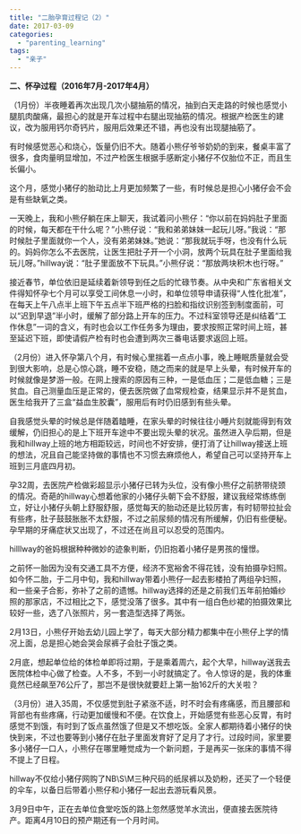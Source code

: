 ```yaml
---
title: "二胎孕育过程记（2）"
date: 2017-03-09
categories: 
  - "parenting_learning"
tags: 
  - "亲子"
---
```


**二、怀孕过程（2016年7月-2017年4月）**

（1月份）半夜睡着再次出现几次小腿抽筋的情况，抽到白天走路的时候也感觉小腿肌肉酸痛，最担心的就是开车过程中右腿出现抽筋的情况。根据产检医生的建议，改为服用钙尔奇钙片，服用后效果还不错，再也没有出现腿抽筋了。

有时候感觉恶心和烧心，饭量仍旧不大。随着小熊仔爷爷奶奶的到来，餐桌丰富了很多，食肉量明显增加，不过产检医生根据手感断定小猪仔不仅胎位不正，而且生长偏小。

这个月，感觉小猪仔的胎动比上月更加频繁了一些，有时候总是担心小猪仔会不会是有些缺氧之类。

一天晚上，我和小熊仔躺在床上聊天，我试着问小熊仔：“你以前在妈妈肚子里面的时候，每天都在干什么呢？”小熊仔说：“我和弟弟妹妹一起玩儿呀。”我说：“那时候肚子里面就你一个人，没有弟弟妹妹。”她说：“那我就玩手呀，也没有什么玩的。妈妈你怎么不去医院，让医生把肚子开一个小洞，放两个玩具在肚子里面给我玩儿呀。”hillway说：“肚子里面放不下玩具。”小熊仔说：“那放两块积木也行呀。”

接近春节，单位依旧是延续着新领导到任之后的忙碌节奏。从中央和广东省相关文件得知怀孕七个月可以享受工间休息一小时，和单位领导申请获得“人性化批准”，在每天上午八点半上班下午五点半下班严格的扫脸和指纹识别签到制度面前，可以“迟到早退”半小时，缓解了部分路上开车的压力。不过科室领导还是纠结着“工作休息”一词的含义，有时也会以工作任务多为理由，要求按照正常时间上班，甚至延迟下班，即使请假产检有时也会遭到两次三番电话要求返回上班。

（2月份）进入怀孕第八个月，有时候心里揣着一点点小事，晚上睡眠质量就会受到很大影响，总是心惊心跳，睡不安稳，随之而来的就是早上头晕，有时候开车的时候就像是梦游一般。在网上搜索的原因有三种，一是低血压；二是低血糖；三是贫血。自己测量血压是正常的，便去医院做了血常规检查，结果显示并不是贫血，医生给我开了三盒“益血生胶囊”，服用后有时仍旧感到有些头晕。

自我感觉头晕的时候总是伴随着瞌睡，在家头晕的时候往往小睡片刻就能得到有效缓解，仍旧担心的是上下班开车途中不要出现头晕的状况。虽然进入孕后期，但是我和hillway上班的地方相距较远，时间也不好安排，便打消了让hillway接送上班的想法，况且自己能坚持做的事情也不习惯去麻烦他人，希望自己可以坚持开车上班到三月底四月初。

孕32周，去医院产检做彩超显示小猪仔已转为头位，没有像小熊仔之前脐带绕颈的情况。奇葩的hillway心想着他家的小猪仔头朝下会不舒服，建议我经常练练倒立，好让小猪仔头朝上舒服舒服，感觉每天的胎动还是比较厉害，有时韧带拉扯会有些疼，肚子鼓鼓胀胀不太舒服，不过之前尿频的情况有所缓解，仍旧有些便秘。孕早期的牙痛症状又出现了，不过还在尚且可以忍受的范围内。

hilllway的爸妈根据种种微妙的迹象判断，仍旧抱着小猪仔是男孩的憧憬。

之前怀一胎因为没有交通工具不方便，经济不宽裕舍不得花钱，没有拍摄孕妇照。如今怀二胎，于二月中旬，我和hillway带着小熊仔一起去影楼拍了两组孕妇照，和一些亲子合影，弥补了之前的遗憾。hillway选择的还是之前我们五年前拍婚纱照的那家店，不过相比之下，感觉没落了很多。其中有一组白色纱裙的拍摄效果比较好一些，选了八张照片，另一套造型选择了两张。

2月13日，小熊仔开始去幼儿园上学了，每天大部分精力都集中在小熊仔上学的情况上面，总是担心她会哭会尿裤子会肚子饿之类。

2月底，想起单位给的体检单即将过期，于是乘着周六，起个大早，hillway送我去医院体检中心做了检查。人不多，不到一小时就搞定了。令人惊讶的是，我的体重竟然已经飙至76公斤了，那岂不是很快就要赶上第一胎162斤的大关啦？

（3月份）进入35周，不仅感觉到肚子紧涨不适，时不时会有疼痛感，而且腰部和背部也有些疼痛，行动更加缓慢和不便。在饮食上，开始感觉有些恶心反胃，有时感觉不到饿，有时到了饭点虽然饿了但是又不想吃饭。全家人都期待着小猪仔的快快到来，不过也要等到小猪仔在肚子里面发育好了足月了才行。过段时间，家里要多小猪仔一口人，小熊仔在哪里睡觉成为一个新问题，于是再买一张床的事情不得不提上了日程。

hillway不仅给小猪仔网购了NB\\S\\M三种尺码的纸尿裤以及奶粉，还买了一个轻便的伞车，以备日后带着小熊仔和小猪仔一起出去游玩看风景。

3月9日中午，正在去单位食堂吃饭的路上忽然感觉羊水流出，便直接去医院待产。距离4月10日的预产期还有一个月时间。

